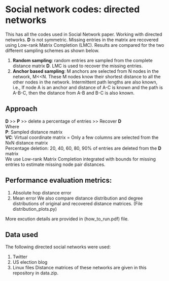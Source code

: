 # Social network codes: directed networks

This has all the codes used in Social Network paper.
Working with directed networks. **D** is not symmetric.
Missing entries in the matrix are recovered using Low-rank Matrix Completion (LMC). Results are compared for the two different sampling schemes as shown below.
1. **Random sampling**: random entries are sampled from the complete distance matrix **D**. LMC is used to recover the missing entries.
2. **Anchor based sampling**: M anchors are selected from N nodes in the network, M<<N. These M nodes know their shortest distance to all the other nodes in the network. Intermittent path lengths are also known, i.e., If node A is an anchor and distance of A-C is known and the path is A-B-C, then the distance from A-B and B-C is also known.


## Approach
**D** >> **P** >> delete a percentage of entries >> Recover **D**    
Where     
**P**: Sampled distance matrix    
**VC**: Virtual coordinate matrix = Only a few columns are selected from the NxN distance matrix    
Percentage deletion: 20, 40, 60, 80, 90% of entries are deleted from the **D** matrix    
We use Low-rank Matrix Completion integrated with bounds for missing entries to estimate missing node pair distances.    


## Performance evaluation metrics:
1. Absolute hop distance error
2. Mean error
We also compare distance distribution and degree distributions of original and recovered distance matrices.
(File distribution_plots.py)

More excution details are provided in (how_to_run.pdf) file.



## Data used
The following directed social networks were used:    
1. Twitter 
2. US election blog 
3. Linux files 
Distance matrices of these networks are given in this repository in data.zip.
